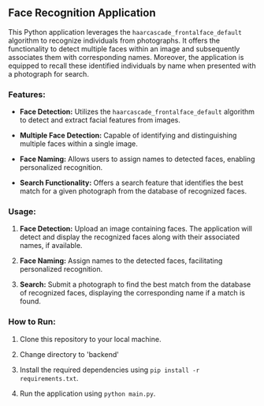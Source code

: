Face Recognition Application
----------------------------

This Python application leverages the `haarcascade_frontalface_default` algorithm to recognize individuals from photographs. It offers the functionality to detect multiple faces within an image and subsequently associates them with corresponding names. Moreover, the application is equipped to recall these identified individuals by name when presented with a photograph for search.

### Features:

*   **Face Detection:** Utilizes the `haarcascade_frontalface_default` algorithm to detect and extract facial features from images.
    
*   **Multiple Face Detection:** Capable of identifying and distinguishing multiple faces within a single image.
    
*   **Face Naming:** Allows users to assign names to detected faces, enabling personalized recognition.
    
*   **Search Functionality:** Offers a search feature that identifies the best match for a given photograph from the database of recognized faces.
    

### Usage:

1.  **Face Detection:** Upload an image containing faces. The application will detect and display the recognized faces along with their associated names, if available.
    
2.  **Face Naming:** Assign names to the detected faces, facilitating personalized recognition.
    
3.  **Search:** Submit a photograph to find the best match from the database of recognized faces, displaying the corresponding name if a match is found.
    

### How to Run:

1.  Clone this repository to your local machine.
2.  Change directory to 'backend'
    
3.  Install the required dependencies using `pip install -r requirements.txt`.
    
4.  Run the application using `python main.py`.
    
